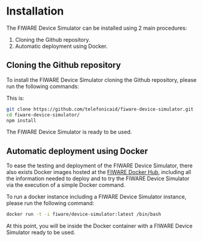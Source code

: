 # Installation

The FIWARE Device Simulator can be installed using 2 main procedures:

1. Cloning the Github repository.
2. Automatic deployment using Docker.

## Cloning the Github repository

To install the FIWARE Device Simulator cloning the Github repository, please run the following commands:

This is:
```bash
git clone https://github.com/telefonicaid/fiware-device-simulator.git
cd fiware-device-simulator/
npm install
```

The FIWARE Device Simulator is ready to be used.

## Automatic deployment using Docker

To ease the testing and deployment of the FIWARE Device Simulator, there also exists Docker images hosted at the [FIWARE Docker Hub](https://hub.docker.com/r/fiware/device-simulator/), including all the information needed to deploy and to try the FIWARE Device Simulator via the execution of a simple Docker command.

To run a docker instance including a FIWARE Device Simulator instance, please run the following command:
```bash
docker run -t -i fiware/device-simulator:latest /bin/bash
```

At this point, you will be inside the Docker container with a FIWARE Device Simulator ready to be used.
